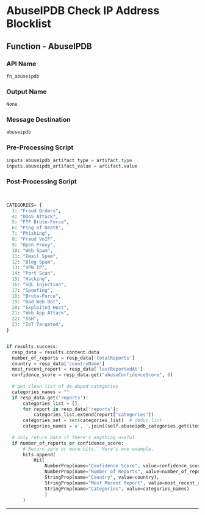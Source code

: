 <!--
    DO NOT MANUALLY EDIT THIS FILE
    THIS FILE IS AUTOMATICALLY GENERATED WITH resilient-sdk codegen
-->

# AbuseIPDB Check IP Address Blocklist

## Function - AbuseIPDB

### API Name
`fn_abuseipdb`

### Output Name
`None`

### Message Destination
`abuseipdb`

### Pre-Processing Script
```python
inputs.abuseipdb_artifact_type = artifact.type
inputs.abuseipdb_artifact_value = artifact.value
```

### Post-Processing Script
```python


CATEGORIES= {
  3: "Fraud Orders",
  4: "DDoS Attack",
  5: "FTP Brute-Force",
  6: "Ping of Death",
  7: "Phishing",
  8: "Fraud VoIP",
  9: "Open Proxy",
  10: "Web Spam",
  11: "Email Spam",
  12: "Blog Spam",
  13: "VPN IP",
  14: "Port Scan",
  15: "Hacking",
  16: "SQL Injection",
  17: "Spoofing",
  18: "Brute-Force",
  19: "Bad Web Bot",
  20: "Exploited Host",
  21: "Web App Attack",
  22: "SSH",
  23: "IoT Targeted",
}


if results.success:
  resp_data = results.content.data
  number_of_reports = resp_data['totalReports']
  country = resp_data['countryName']
  most_recent_report = resp_data['lastReportedAt']
  confidence_score = resp_data.get("abuseConfidenceScore", 0)
  
  # get clean list of de-duped categories
  categories_names = ""
  if resp_data.get('reports'):
      categories_list = []
      for report in resp_data['reports']:
          categories_list.extend(report["categories"])
      categories_set = set(categories_list)  # dedup list
      categories_names = u', '.join((self.abuseipdb_categories.get(item, 'unknown') for item in categories_set))
  
  # only return data if there's anything useful
  if number_of_reports or confidence_score:
      # Return zero or more hits.  Here's one example.
      hits.append(
          Hit(
              NumberProp(name="Confidence Score", value=confidence_score),
              NumberProp(name="Number of Reports", value=number_of_reports),
              StringProp(name="Country", value=country),
              StringProp(name="Most Recent Report", value=most_recent_report),
              StringProp(name="Categories", value=categories_names)
              )
      )

```

---

